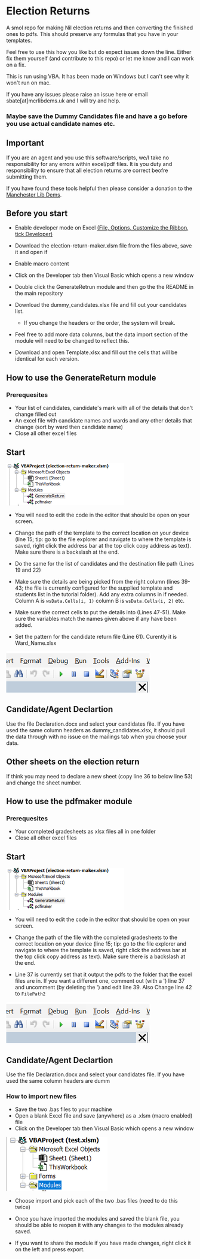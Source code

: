 # Election Returns

A smol repo for making Nil election returns and then converting the finished ones to pdfs. This should preserve any formulas that you have in your templates.

Feel free to use this how you like but do expect issues down the line. Either fix them yourself (and contribute to this repo) or let me know and I can work on a fix.

This is run using VBA. It has been made on Windows but I can't see why it won't run on mac.

If you have any issues please raise an issue here or email sbate[at]mcrlibdems.uk and I will try and help.

### Maybe save the Dummy Candidates file and have a go before you use actual candidate names etc.

## Important

If you are an agent and you use this software/scripts, we/I take no responsibility for any errors within excel/pdf files. It is you duty and responsibility to ensure that all election returns are correct beofre submitting them.

If you have found these tools helpful then please consider a donation to the [Manchester Lib Dems](www.mcrlibdems.uk/donate).

## Before you start

- Enable developer mode on Excel [(File, Options, Customize the Ribbon, tick Developer)](https://support.microsoft.com/en-us/office/show-the-developer-tab-e1192344-5e56-4d45-931b-e5fd9bea2d45)

- Download the election-return-maker.xlsm file from the files above, save it and open if
- Enable macro content
- Click on the Developer tab then Visual Basic which opens a new window
- Double click the GenerateRetrun module and then go the the README in the main repository
- Download the dummy_candidates.xlsx file and fill out your candidates list. 
	- If you change the headers or the order, the system will break. 
- Feel free to add more data columns, but the data import section of the module will need to be changed to reflect this.
- Download and open Template.xlsx and fill out the cells that will be identical for each version.

## How to use the GenerateReturn module

### Prerequesites 

- Your list of candidates, candidate's mark with all of the details that don't change filled out
- An excel file with candidate names and wards and any other details that change (sort by ward then candidate name)
- Close all other excel files

## Start
![Open the module by double clicking the module name on the right](img/img2.PNG)

- You will need to edit the code in the editor that should be open on your screen.

- Change the path of the template to the correct location on your device (line 15; tip: go to the file explorer and navigate to where the template is saved, right click the address bar at the top click copy address as text). Make sure there is a backslash at the end.

- Do the same for the list of candidates and the destination file path (Lines 19 and 22)

- Make sure the details are being picked from the right column (lines 39-43; the file is currently configured for the supplied template and students list in the tutorial folder). Add any extra columns in if needed. Column A is `wsData.Cells(i, 1)` column B is `wsData.Cells(i, 2)` etc.

- Make sure the correct cells to put the details into (Lines 47-51). Make sure the variables match the names given above if any have been added.

- Set the pattern for the candidate return file (Line 61). Curently it is Ward_Name.xlsx

![Press play or F5 to run](img/img3.PNG)

## Candidate/Agent Declartion

Use the file Declaration.docx and select your candidates file. If you have used the same column headers as dummy_candidates.xlsx, it should pull the data through with no issue on the mailings tab when you choose your data.

## Other sheets on the election return

If think you may need to declare a new sheet (copy line 36 to below line 53) and change the sheet number.

## How to use the pdfmaker module

### Prerequesites 

- Your completed gradesheets as xlsx files all in one folder
- Close all other excel files

## Start

![Open the module by double clicking the module name on the right](img/img2.PNG)

- You will need to edit the code in the editor that should be open on your screen.

- Change the path of the file with the completed gradesheets to the correct location on your device (line 15; tip: go to the file explorer and navigate to where the template is saved, right click the address bar at the top click copy address as text). Make sure there is a backslash at the end.

- Line 37 is currently set that it output the pdfs to the folder that the excel files are in. If you want a different one, comment out (with a ') line 37 and uncomment (by deleting the ') and edit line 39. Also Change line 42 to `FilePath2`

![Press play or F5 to run](img/img3.PNG)


## Candidate/Agent Declartion

Use the file Declaration.docx and select your candidates file. If you have used the same column headers are dumm


### How to import new files
- Save the two .bas files to your machine
- Open a blank Excel file and save (anywhere) as a .xlsm (macro enabled) file
- Click on the Developer tab then Visual Basic which opens a new window

 ![Right click the modules folder on the left](img/img1.PNG)

- Choose import and pick each of the two .bas files (need to do this twice)

- Once you have imported the modules and saved the blank file, you should be able to reopen it with any changes to the modules already saved.

- If you want to share the module if you have made changes, right click it on the left and press export. 





